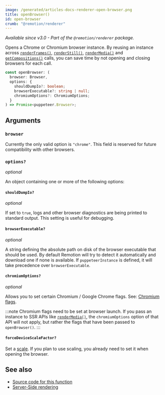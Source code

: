 ```yaml
---
image: /generated/articles-docs-renderer-open-browser.png
title: openBrowser()
id: open-browser
crumb: "@remotion/renderer"
---
```


_Available since v3.0 - Part of the `@remotion/renderer` package._

Opens a Chrome or Chromium browser instance. By reusing an instance across [`renderFrames()`](/docs/renderer/render-frames), [`renderStill()`](/docs/renderer/render-still), [`renderMedia()`](/docs/renderer/render-media) and [`getCompositions()`](/docs/renderer/get-compositions) calls, you can save time by not opening and closing browsers for each call.

```ts
const openBrowser: (
  browser: Browser,
  options: {
    shouldDumpIo?: boolean;
    browserExecutable?: string | null;
    chromiumOptions?: ChromiumOptions;
  }
) => Promise<puppeteer.Browser>;
```

## Arguments

### `browser`

Currently the only valid option is `"chrome"`. This field is reserved for future compatibility with other browsers.

### `options?`

_optional_

An object containing one or more of the following options:

#### `shouldDumpIo?`

_optional_

If set to `true`, logs and other browser diagnostics are being printed to standard output. This setting is useful for debugging.

#### `browserExecutable?`

_optional_

A string defining the absolute path on disk of the browser executable that should be used. By default Remotion will try to detect it automatically and download one if none is available. If `puppeteerInstance` is defined, it will take precedence over `browserExecutable`.

#### `chromiumOptions?`

_optional_

Allows you to set certain Chromium / Google Chrome flags. See: [Chromium flags](/docs/chromium-flags).

:::note
Chromium flags need to be set at browser launch. If you pass an instance to SSR APIs like [`renderMedia()`](/docs/renderer/render-media), the `chromiumOptions` option of that API will not apply, but rather the flags that have been passed to `openBrowser()`.
:::

#### `forceDeviceScaleFactor?`

Set a [scale](/docs/scaling). If you plan to use scaling, you already need to set it when opening the browser.

## See also

- [Source code for this function](https://github.com/remotion-dev/remotion/blob/main/packages/renderer/src/open-browser.ts)
- [Server-Side rendering](/docs/ssr)

